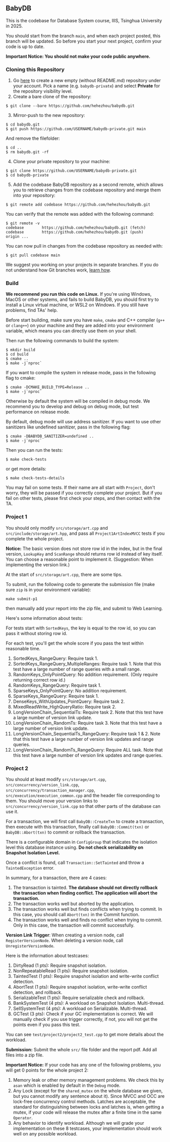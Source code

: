 ## BabyDB

This is the codebase for Database System course, IIIS, Tsinghua University in 2025.

You should start from the branch `main`, and when each project posted, this branch will be updated. So before you start your next project, confirm your code is up to date.

**Important Notice: You should not make your code public anywhere.**

### Cloning this Repository

1. Go [here](https://github.com/new) to create a new empty (without README.md) repository under your account. Pick a name (e.g. `babydb-private`) and select **Private** for the repository visibility level.
2. Create a bare clone of the repository:

```
$ git clone --bare https://github.com/hehezhou/babydb.git
```

3. Mirror-push to the new repository:

```
$ cd babydb.git
$ git push https://github.com/USERNAME/babydb-private.git main
```

And remove the filefolder:

```
$ cd ..
$ rm babydb.git -rf
```

4. Clone your private repository to your machine:

```
$ git clone https://github.com/USERNAME/babydb-private.git
$ cd babydb-private
```

5. Add the codebase BabyDB repository as a second remote, which allows you to retrieve changes from the codebase repository and merge them into your repository:

```
$ git remote add codebase https://github.com/hehezhou/babydb.git
```

You can verify that the remote was added with the following command:

```
$ git remote -v
codebase        https://github.com/hehezhou/babydb.git (fetch)
codebase        https://github.com/hehezhou/babydb.git (push)
origin ...
```

You can now pull in changes from the codebase repository as needed with:

```
$ git pull codebase main
```

We suggest you working on your projects in separate branches. If you do not understand how Git branches work, [learn how](https://git-scm.com/book/en/v2/Git-Branching-Basic-Branching-and-Merging).

### Build

**We recommend you run this code on Linux.** If you're using Windows, MacOS or other systems, and fails to build BabyDB, you should first try to install a Linux virtual machine, or WSL2 on Windows. If you still have problems, find TAs' help.

Before start building, make sure you have `make`, `cmake` and C++ compiler (`g++` or `clang++`) on your machine and they are added into your environment variable, which means you can directly use them on your shell.

Then run the following commands to build the system:

```
$ mkdir build
$ cd build
$ cmake ..
$ make -j`nproc`
```

If you want to compile the system in release mode, pass in the following flag to cmake:

```
$ cmake -DCMAKE_BUILD_TYPE=Release ..
$ make -j`nproc`
```

Otherwise by default the system will be compiled in debug mode. We recommend you to develop and debug on debug mode, but test performance on release mode.

By default, debug mode will use address sanitizer. If you want to use other sanitizers like undefined sanitizer, pass in the following flag:

```
$ cmake -DBABYDB_SANITIZER=undefined ..
$ make -j`nproc`
```

Then you can run the tests:

```
$ make check-tests
```

or get more details:

```
$ make check-tests-details
```

You may fail on some tests. If their name are all start with `Project`, don't worry, they will be passed if you correctly complete your project. But if you fail on other tests, please first check your steps, and then contact with the TA.

### Project 1

You should only modify `src/storage/art.cpp` and `src/include/storage/art.hpp`, and pass all `Project1ArtIndexMVCC` tests if you complete the whole project.

**Notice:** The basic version does not store row id in the index, but in the final version, `LookupKey` and `ScanRange` should returns row id instead of key itself. You can choose a reasonable point to implement it. (Suggestion: When implementing the version link.)

At the start of `src/storage/art.cpp`, there are some tips.

To submit, run the following code to generate the submission file (make sure `zip` is in your environment variable):

```
make submit-p1
```

then manually add your report into the zip file, and submit to Web Learning.

Here's some information about tests:

For tests start with `SortedKeys`, the key is equal to the row id, so you can pass it without storing row id.

For each test, you'll get the whole score if you pass the test within reasonable time.

1. SortedKeys_RangeQuery: Require task 1.
2. SortedKeys_RangeQuery_MultipleRanges: Require task 1. Note that this test have a large number of range queries with a small range.
3. RandomKeys_OnlyPointQuery: No addition requirement. (Only require returning correct row id.)
4. RandomKeys_RangeQuery: Require task 1.
5. SparseKeys_OnlyPointQuery: No addition requirement.
6. SparseKeys_RangeQuery: Require task 1.
7. DenseKeys_WithUpdates_PointQuery: Require task 2.
8. MixedReadWrite_HighQueryRatio: Require task 2.
9. LongVersionChain_SequentialTs: Require task 2. Note that this test have a large number of version link update.
10. LongVersionChain_RandomTs: Require task 3. Note that this test have a large number of version link update.
11. LongVersionChain_SequentialTs_RangeQuery: Require task 1 & 2. Note that this test have a large number of version link updates and range queries.
12. LongVersionChain_RandomTs_RangeQuery: Require ALL task. Note that this test have a large number of version link updates and range queries.

### Project 2

You should at least modify `src/storage/art.cpp`, `src/concurrency/version_link.cpp`, `src/concurrency/transaction_manager.cpp`, `src/execution/execution_common.cpp` and the header file corresponding to them. You should move your version links to `src/concurrency/version_link.cpp` so that other parts of the database can use it.

For a transaction, we will first call `BabyDB::CreateTxn` to create a transaction, then execute with this transaction, finally call `BabyDB::Commit(txn)` or `BabyDB::Abort(txn)` to commit or rollback the transaction.

There is a configurable domain in `ConfigGroup` that indicates the isolation level this database instance using. **Do not check serializability on Snapshot Isolation Level.**

Once a conflict is found, call `Transaction::SetTainted` and throw a `TaintedException` error.

In summary, for a transaction, there are $4$ cases:

1. The transaction is tainted. **The database should not directly rollback the transaction when finding conflict. The application will abort the transaction.**
2. The transaction works well but aborted by the application.
3. The transaction works well but finds conflicts when trying to commit. In this case, you should call `Abort(txn)` in the Commit function.
4. The transaction works well and finds no conflict when trying to commit. Only in this case, the transaction will commit successfully.

**Version Link Trigger**: When creating a version node, call `RegisterVersionNode`. When deleting a version node, call `UnregisterVersionNode`.

Here is the information about testcases:

1. DirtyRead (1 pts): Require snapshot isolation.
1. NonRepeatableRead (1 pts): Require snapshot isolation.
1. TaintedTest (1 pts): Require snapshot isolation and write-write conflict detection.
1. AbortTest (1 pts): Require snapshot isolation, write-write conflict detection, and rollback.
1. SerializableTest (1 pts): Require serializable check and rollback.
1. BankSystemTest (4 pts): A workload on Snapshot Isolation. Multi-thread.
1. SellSystemTest (4 pts): A workload on Serializable. Multi-thread.
1. GCTest (3 pts): Check if your GC implementation is correct. We will manually check if you use trigger correctly, if not, you will not get the points even if you pass this test.

You can see `test/project2/project2_test.cpp` to get more details about the workload.

**Submission:** Submit the whole `src/` file folder and the report pdf. Add all files into a zip file.

**Important Notice:** If your code has any one of the following problems, you will get 0 points for the whole project 2:

1. Memory leak or other memory management problems. We check this by `asan` which is enabled by default in the `Debug` mode.
1. Any Lock (except for the `shared_mutex` on the whole database we given, but you cannot modify any sentence about it). Since MVCC and OCC are lock-free concurrency control methods. Latches are acceptable, the standard for distinguishing between locks and latches is, when getting a mutex, if your code will release the mutex after a finite time in the same `Operator`.
1. Any behavior to identify workload. Although we will grade your implementation on these 8 testcases, your implementation should work well on any possible workload.
